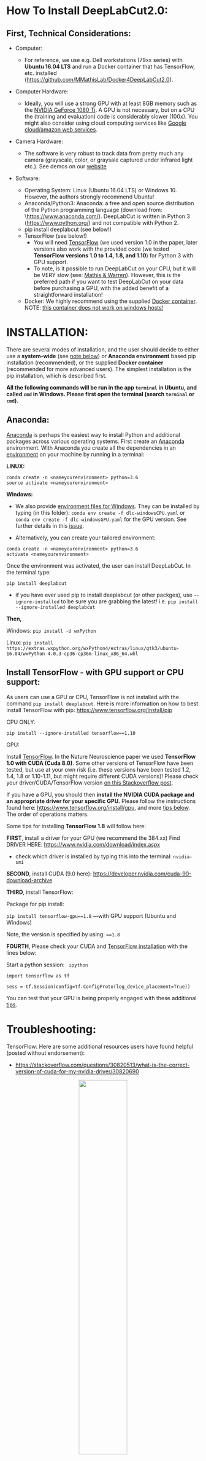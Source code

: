 # How To Install DeepLabCut2.0:

## First, Technical Considerations:

- Computer: 

     - For reference, we use e.g. Dell workstations (79xx series) with **Ubuntu 16.04 LTS** and run a Docker container that has TensorFlow, etc. installed (https://github.com/MMathisLab/Docker4DeepLabCut2.0). 

- Computer Hardware:
     - Ideally, you will use a strong GPU with at least 8GB memory such as the [NVIDIA GeForce 1080 Ti](https://www.nvidia.com/en-us/geforce/products/10series/geforce-gtx-1080/).  A GPU is not necessary, but on a CPU the (training and evaluation) code is considerably slower (100x). You might also consider using cloud computing services like [Google cloud/amazon web services](https://github.com/AlexEMG/DeepLabCut/issues/47).

- Camera Hardware:
     - The software is very robust to track data from pretty much any camera (grayscale, color, or graysale captured under infrared light etc.). See demos on our [website](https://www.mousemotorlab.org/deeplabcut/)

     
- Software: 
     - Operating System: Linux (Ubuntu 16.04 LTS) or Windows 10. However, the authors strongly recommend Ubuntu!
     - Anaconda/Python3: Anaconda: a free and open source distribution of the Python programming language (download from: \https://www.anaconda.com/). DeepLabCut is written in Python 3 (https://www.python.org/) and not compatible with Python 2. 
     - pip install deeplabcut (see below!) 
     - TensorFlow (see below!)
       - You will need [TensorFlow](https://www.tensorflow.org/) (we used version 1.0 in the paper, later versions also work with the provided code (we tested **TensorFlow versions 1.0 to 1.4, 1.8, and  1.10**) for Python 3 with GPU support. 
        - To note, is it possible to run DeepLabCut on your CPU, but it will be VERY slow (see: [Mathis & Warren](https://www.biorxiv.org/content/early/2018/10/30/457242)). However, this is the preferred path if you want to test DeepLabCut on your data before purchasing a GPU, with the added benefit of a straightforward installation! 
     - Docker: We highly recommend using the supplied [Docker container](https://github.com/MMathisLab/Docker4DeepLabCut2.0). 
     NOTE: [this container does not work on windows hosts!](https://github.com/NVIDIA/nvidia-docker/issues/43)
     
    
# INSTALLATION:
 
 There are several modes of installation, and the user should decide to either use a **system-wide** (see [note below](/docs/installation.md#system-wide-considerations)) or **Anaconda environment** based pip installation (recommended), or the supplied **Docker container** (recommended for more advanced users). The simplest installation is the pip installation, which is  described first.
 
 **All the following commands will be run in the app ``terminal`` in Ubuntu, and called ``cmd`` in Windows. Please first open the terminal (search ``terminal`` or ``cmd``).**
 
## Anaconda:  
[Anaconda](https://anaconda.org/anaconda/python) is perhaps the easiest way to install Python and additional packages across various operating systems. First create an [Anaconda](https://anaconda.org/anaconda/python) environment.  With Anaconda you create all the dependencies in an [environment](https://conda.io/docs/user-guide/tasks/manage-environments.html) on your machine by running in a terminal:

**LINUX:**
```
conda create -n <nameyourenvironment> python=3.6
source activate <nameyourenvironment>
```
**Windows:**

- We also provide [environment files for Windows](https://github.com/AlexEMG/DeepLabCut/tree/master/conda-environments). They can be installed by typing (in this folder): ```conda env create -f dlc-windowsCPU.yaml``` or ```conda env create -f dlc-windowsGPU.yaml``` for the GPU version. See further details in this [issue](https://github.com/AlexEMG/DeepLabCut/issues/112).

- Alternatively, you can create your tailored environment:
```
conda create -n <nameyourenvironment> python=3.6
activate <nameyourenvironment>
```

Once the environment was activated, the user can install DeepLabCut. In the terminal type: 
```
pip install deeplabcut 
```
 * if you have ever used pip to install deeplabcut (or other packges), use ``--ignore-installed`` to be sure you are grabbing the latest! i.e. ``pip install --ignore-installed deeplabcut``

**Then,**

Windows: ```pip install -U wxPython ``` 

Linux: ```pip install https://extras.wxpython.org/wxPython4/extras/linux/gtk3/ubuntu-16.04/wxPython-4.0.3-cp36-cp36m-linux_x86_64.whl```

## Install TensorFlow - with GPU support or CPU support:
As users can use a GPU or CPU, TensorFlow is not installed with the command ``pip install deeplabcut``. 
Here is more information on how to best install TensorFlow with pip: https://www.tensorflow.org/install/pip

CPU ONLY: 

``pip install --ignore-installed tensorflow==1.10``

GPU: 

Install [TensorFlow](https://www.tensorflow.org/). In the Nature Neuroscience paper we used **TensorFlow 1.0 with CUDA (Cuda 8.0)**. Some other versions of TensorFlow have been tested, but use at your own risk (i.e. these versions have been tested 1.2, 1.4, 1.8 or 1.10-1.11, but might require different CUDA versions)! Please check your driver/CUDA/TensorFlow version [on this Stackoverflow post](https://stackoverflow.com/questions/30820513/what-is-version-of-cuda-for-nvidia-304-125/30820690#30820690).

If you have a GPU, you should then **install the NVIDIA CUDA package and an appropriate driver for your specific GPU.** Please follow the instructions found here: https://www.tensorflow.org/install/gpu, and more [tips below](). The order of operations matters. 

Some tips for installing **TensorFlow 1.8** will follow here:

**FIRST**, install a driver for your GPU (we recommend the 384.xx) Find DRIVER HERE: https://www.nvidia.com/download/index.aspx
- check which driver is installed by typing this into the terminal: ``nvidia-smi``

**SECOND**, install CUDA (9.0 here): https://developer.nvidia.com/cuda-90-download-archive

**THIRD**, install TensorFlow: 

Package for pip install:

``pip install tensorflow-gpu==1.8`` —with GPU support (Ubuntu and Windows)

Note, the version is specified by using: ``==1.8``

**FOURTH**, Please check your CUDA and [TensorFlow installation](https://www.tensorflow.org/install/) with the lines below:

Start a python session: 
`` ipython``

``import tensorflow as tf``

``sess = tf.Session(config=tf.ConfigProto(log_device_placement=True))``

You can test that your GPU is being properly engaged with these additional [tips](https://www.tensorflow.org/programmers_guide/using_gpu).

# Troubleshooting: 

TensorFlow:
Here are some additional resources users have found helpful (posted without endorsement):

- https://stackoverflow.com/questions/30820513/what-is-the-correct-version-of-cuda-for-my-nvidia-driver/30820690

<p align="center">
<img src="/docs/images/cuda_driver.png" width="50%">
</p>

- https://stackoverflow.com/questions/50622525/which-tensorflow-and-cuda-version-combinations-are-compatible

<p align="center">
<img src="/docs/images/tensorflow_cuda_cudnn_version_chart.png" width="50%">
</p>

- http://blog.nitishmutha.com/tensorflow/2017/01/22/TensorFlow-with-gpu-for-windows.html

- https://developer.nvidia.com/cuda-toolkit-archive

- http://www.python36.com/install-tensorflow-gpu-windows/


FFMEG:

- A few Windows users report needing to install ffmeg as described here: https://video.stackexchange.com/questions/20495/how-do-i-set-up-and-use-ffmpeg-in-windows (A potential error could occur when making new videos). 

DEEPLABCUT: 

- if you git clone or download this folder, and are inside of it then ``import deeplabcut`` will import the package from there rather than from the latest on PyPi!

## System-wide considerations:

If you perform the system wide installation, and the computer has other Python packages or TensorFlow versions installed that conflict, this will overwrite them. If you have a dedicated machine for DeepLabCut, this is fine. If there are other applications that require different versions of libraries, then one would potentially break those applications. The solution to this problem is to create a virtual environment, a self-contained directory that contains a Python installation for a particular version of Python, plus additional packages. One way to manage virtual environments is to use conda environments (for which you need Anaconda installed). 

## You're ready to Run DeepLabCut! 

Now you can use Jupyter Notebooks, Spyder, and to train just use the terminal, to run all the code!
          
Return to [readme](../README.md).

